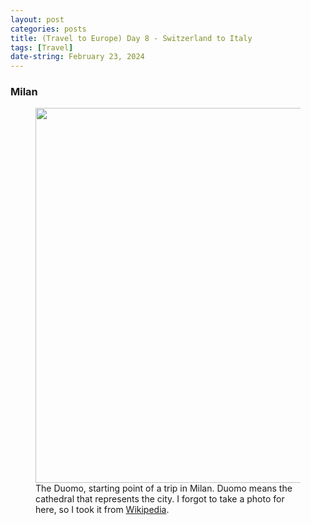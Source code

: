 ```yaml
---
layout: post
categories: posts
title: (Travel to Europe) Day 8 - Switzerland to Italy
tags: [Travel]
date-string: February 23, 2024
---
```


### Milan
<figure>
	<img src="/images/2024-02_Europe/240223_Milan/Milan_Cathedral_from_Piazza_del_Duomo.jpg" width="600">
	<figcaption>The Duomo, starting point of a trip in Milan. Duomo means the cathedral that represents the city. I forgot to take a photo for here, so I took it from <a href="https://en.wikipedia.org/wiki/Milan_Cathedral">Wikipedia</a>.</figcaption>
</figure>

